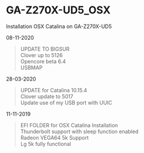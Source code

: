 # GA-Z270X-UD5_OSX
Installation OSX Catalina on GA-Z270X-UD5

08-11-2020
>UPDATE TO BIGSUR\
Clover up to 5126\
Opencore beta 6.4\
USBMAP


28-03-2020
>UPDATE for Catalina 10.15.4\
Clover update to 5017\
Update use of my USB port with UUIC


11-11-2019
>EFI FOLDER for OSX Catalina Installation\
Thunderbolt support with sleep function enabled\
Radeon VEGA64 5k Support\
Lg 5k fully functional

